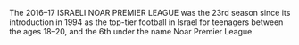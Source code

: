 The 2016–17 ISRAELI NOAR PREMIER LEAGUE was the 23rd season since its introduction in 1994 as the top-tier football in Israel for teenagers between the ages 18–20, and the 6th under the name Noar Premier League.

